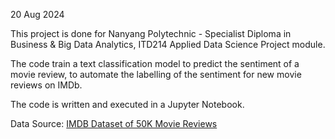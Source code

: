 20 Aug 2024

This project is done for Nanyang Polytechnic - Specialist Diploma in Business & Big Data Analytics, ITD214 Applied Data Science Project module.

The code train a text classification model to predict the sentiment of a movie review, to automate the labelling of the sentiment for new movie reviews on IMDb.

The code is written and executed in a Jupyter Notebook.

Data Source: [IMDB Dataset of 50K Movie Reviews](https://www.kaggle.com/datasets/lakshmi25npathi/imdb-dataset-of-50k-movie-reviews)
